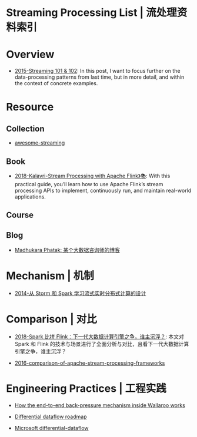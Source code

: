 # Streaming Processing List | 流处理资料索引

# Overview

- [2015-Streaming 101 & 102](https://www.oreilly.com/ideas/the-world-beyond-batch-streaming-102): In this post, I want to focus further on the data-processing patterns from last time, but in more detail, and within the context of concrete examples.

# Resource

## Collection

- [awesome-streaming](https://github.com/manuzhang/awesome-streaming)

## Book

- [2018-Kalavri-Stream Processing with Apache Flink》📚](https://www.safaribooksonline.com/library/view/stream-processing-with/9781491974285/): With this practical guide, you’ll learn how to use Apache Flink’s stream processing APIs to implement, continuously run, and maintain real-world applications.

## Course

## Blog

- [Madhukara Phatak: 某个大数据咨询师的博客](http://blog.madhukaraphatak.com/)

# Mechanism | 机制

- [2014-从 Storm 和 Spark 学习流式实时分布式计算的设计](http://blog.csdn.net/anzhsoft/article/details/38168025)

# Comparison | 对比

- [2018-Spark 比拼 Flink：下一代大数据计算引擎之争，谁主沉浮？](https://mp.weixin.qq.com/s/dRzPtdEqI6h3lRzmxsxEnw): 本文对 Spark 和 Flink 的技术与场景进行了全面分析与对比，且看下一代大数据计算引擎之争，谁主沉浮？

- [2016-comparison-of-apache-stream-processing-frameworks](http://www.cakesolutions.net/teamblogs/comparison-of-apache-stream-processing-frameworks-part-1)

# Engineering Practices | 工程实践

- [How the end-to-end back-pressure mechanism inside Wallaroo works](https://parg.co/lHm)

- [Differential dataflow roadmap](https://github.com/frankmcsherry/blog/blob/master/posts/2016-07-26.md)

- [Microsoft differential-dataflow](https://www.microsoft.com/en-us/research/publication/differential-dataflow/)
